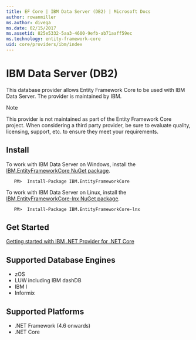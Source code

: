 ```yaml
---
title: EF Core | IBM Data Server (DB2) | Microsoft Docs
author: rowanmiller
ms.author: divega
ms.date: 02/15/2017
ms.assetid: 825e5332-5aa3-4600-9efb-ab71aaff59ec
ms.technology: entity-framework-core
uid: core/providers/ibm/index
---
```


# IBM Data Server (DB2)

This database provider allows Entity Framework Core to be used with IBM Data Server. The provider is maintained by IBM.

> [!NOTE]
> This provider is not maintained as part of the Entity Framework Core project. When considering a third party provider, be sure to evaluate quality, licensing, support, etc. to ensure they meet your requirements.

## Install

To work with IBM Data Server on Windows, install the [IBM.EntityFrameworkCore NuGet package](https://www.nuget.org/packages/IBM.EntityFrameworkCore).

````text
   PM>  Install-Package IBM.EntityFrameworkCore
````

To work with IBM Data Server on Linux, install the [IBM.EntityFrameworkCore-lnx NuGet package](https://www.nuget.org/packages/IBM.EntityFrameworkCore-lnx).

````text
   PM>  Install-Package IBM.EntityFrameworkCore-lnx
````

## Get Started

[Getting started with IBM .NET Provider for .NET Core ](https://www.ibm.com/developerworks/community/blogs/96960515-2ea1-4391-8170-b0515d08e4da/entry/DB2DotnetCore?lang=en)

## Supported Database Engines

* zOS
* LUW including IBM dashDB
* IBM I
* Informix

## Supported Platforms

* .NET Framework (4.6 onwards)
* .NET Core
